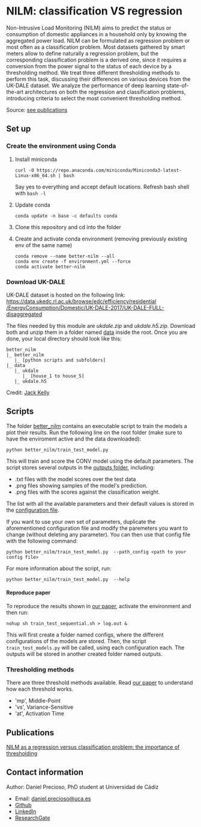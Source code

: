 # NILM: classification VS regression

Non-Intrusive Load Monitoring (NILM)  aims to predict the status
or consumption of  domestic appliances in a household only by knowing
the aggregated power load. NILM can be formulated as regression problem
or most often as a classification problem. Most datasets gathered
by smart meters allow to  define naturally a regression problem,
but the corresponding classification problem  is a derived one,
since it requires a conversion from the power signal to the status of each
device by a thresholding method. We treat three different thresholding
methods to perform this task, discussing their differences on various
devices from the UK-DALE dataset. We analyze the performance of
deep learning state-of-the-art architectures on both the regression and
classification problems, introducing criteria to select the most convenient
thresholding method.

Source: [see publications](#publications)

## Set up
### Create the environment using Conda

  1. Install miniconda
     
     ```
     curl -O https://repo.anaconda.com/miniconda/Miniconda3-latest-Linux-x86_64.sh | bash
     ```

     Say yes to everything and accept default locations. Refresh bash shell with `bash -l`

  2. Update conda
     
      ```
      conda update -n base -c defaults conda
      ```

  3. Clone this repository and cd into the folder

  4. Create and activate conda environment (removing previously existing env of the same name)
     
       ```
       conda remove --name better-nilm --all
       conda env create -f environment.yml --force
       conda activate better-nilm
       ```
 
### Download UK-DALE

UK-DALE dataset is hosted on the following link:
[https://data.ukedc.rl.ac.uk/browse/edc/efficiency/residential
/EnergyConsumption/Domestic/UK-DALE-2017/UK-DALE-FULL-disaggregated](https://data.ukedc.rl.ac.uk/browse/edc/efficiency/residential/EnergyConsumption/Domestic/UK-DALE-2017/UK-DALE-FULL-disaggregated)

The files needed by this module are *ukdale.zip* and *ukdale.h5.zip*.
Download both and unzip them in a folder named [data](/data) inside the root.
Once you are done, your local directory should look like this:

```
better_nilm
|_ better_nilm
   |_ [python scripts and subfolders]
|_ data
   |_ ukdale
      |_ [house_1 to house_5]
   |_ ukdale.h5
```

Credit: [Jack Kelly](https://jack-kelly.com/data/)

## Scripts

The folder [better_nilm](/better_nilm) contains an executable script to train the
 models a plot their results. Run the following line on the root folder
(make sure to have the enviroment active and the data downloaded):

```
python better_nilm/train_test_model.py
```

This will train and score the CONV model using the default parameters.
The script stores several outputs in the [outputs folder](/outputs),
including:
- .txt files with the model scores over the test data
- .png files showing samples of the model's prediction.
- .png files with the scores against the classification weight.

The list with all the available parameters and their default values is stored in the
 [configuration file](better_nilm/config.toml).

If you want to use your own set of parameters, duplicate the aforementioned
 configuration file and modify the paremeters you want to change (without deleting any
  parameter). You can then use that config file with the following command:
 
 ```
python better_nilm/train_test_model.py  --path_config <path to your config file>
```

For more information about the script, run:

 ```
python better_nilm/train_test_model.py  --help
```

#### Reproduce paper

To reproduce the results shown in [our paper](#publications), activate the
 environment and then run:

```
nohup sh train_test_sequential.sh > log.out & 
```

This will first create a folder named configs, where the different configurations of the
models are stored. Then, the script `train_test_models.py` will be called, using each
 configuration each. The outputs will be stored in another created folder named outputs.

### Thresholding methods

There are three threshold methods available. Read [our paper](#publications)
to understand how each threshold works.

- 'mp', Middle-Point
- 'vs', Variance-Sensitive
- 'at', Activation Time

## Publications

[NILM as a regression versus classification problem:
the importance of thresholding](https://www.researchgate.net/project/Non-Intrusive-Load-Monitoring-6)

## Contact information

Author: Daniel Precioso, PhD student at Universidad de Cádiz
- Email: daniel.precioso@uca.es
- [Github](https://github.com/daniprec)
- [LinkedIn](https://www.linkedin.com/in/daniel-precioso-garcelan/)
- [ResearchGate](https://www.researchgate.net/profile/Daniel_Precioso_Garcelan)
